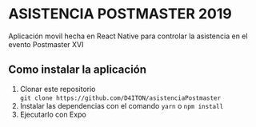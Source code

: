 # ASISTENCIA POSTMASTER 2019

Aplicación movil hecha en React Native para controlar la asistencia en el evento Postmaster XVI

## Como instalar la aplicación

1. Clonar este repositorio  
`git clone https://github.com/D4ITON/asistenciaPostmaster` 
2. Instalar las dependencias con  el comando `yarn` o `npm install`
3. Ejecutarlo con Expo
